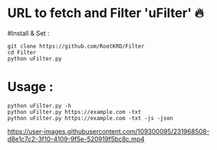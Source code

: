 # URL to fetch and Filter 'uFilter' :fire:

#Install & Set :
<pre class="notranslate"><code>git clone https://github.com/RootKRD/Filter
cd Filter
python uFilter.py
</code></pre>

# Usage : 

```
python uFilter.py -h
python uFilter.py https://example.com -txt
python uFilter.py https://example.com -txt -js -json
```


https://user-images.githubusercontent.com/109300095/231968508-d8e1c7c2-3f10-4109-9f5e-520919f5bc8c.mp4

<div class="highlight highlight-source-shell notranslate position-relative overflow-auto" dir="auto" data-snippet-clipboard-copy-content="  { 
  &quot;host&quot;: &quot;https://yoururl.com/&quot;, 
  &quot;socket&quot;: &quot;wss://yoururl.com/&quot;, 
  &quot;webView&quot;: &quot;https://google.com/&quot; 
}">
